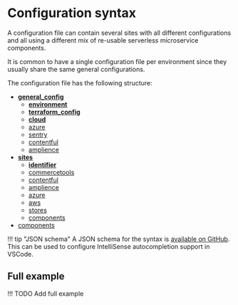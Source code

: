 # Configuration syntax

A configuration file can contain several sites with all different configurations and all using a different mix of re-usable serverless microservice components.

It is common to have a single configuration file per environment since they usually share the same general configurations.

The configuration file has the following structure:

- **[general_config](./general_config.md)**
    - **[environment](./general_config.md)**
    - **[terraform_config](./general_config.md#terraform_config)**
    - **[cloud](./general_config.md)**
    - [azure](./general_config.md#azure)
    - [sentry](./general_config.md#sentry)
    - [contentful](./general_config.md#contentful)
    - [amplience](./general_config.md#amplience)
- **[sites](./sites.md)**
    - **[identifier](./sites.md)**
    - [commercetools](./sites.md#commercetools)
    - [contentful](./sites.md#contentful)
    - [amplience](./sites.md#amplience)
    - [azure](./sites.md#azure)
    - [aws](./sites.md#aws)
    - [stores](./sites.md#stores)
    - [components](./sites.md#components)
- [components](./components.md)


!!! tip "JSON schema"
    A JSON schema for the syntax is [available on GitHub](https://github.com/labd/mach-composer/blob/master/schema.json). This can be used to configure IntelliSense autocompletion support in VSCode.

## Full example

!!! TODO
    Add full example

